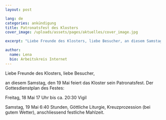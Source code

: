 ```yaml
---
layout: post

lang: de
categories: ankündigung
title: Patronatsfest des Klosters
cover_image: /uploads/assets/pages/aktuelles/cover_image.jpg

excerpt: "Liebe Freunde des Klosters, liebe Besucher, an diesem Samstag, den 19 Mai feiert das Kloster sein Patronatsfest. Der Gottesdienstplan des Festes: Freitag, 18 Mai 17 Uhr bis ca. 20:30 Vigil ..."

author:
  name: Lena
  bio: Arbeitskreis Internet
---
```

Liebe Freunde des Klosters, liebe Besucher,

an diesem Samstag, den 19 Mai feiert das Kloster sein Patronatsfest. Der Gottesdienstplan des Festes:

Freitag, 18 Mai 17 Uhr bis ca. 20:30 Vigil

Samstag, 19 Mai 6:40 Stunden, Göttliche Liturgie, Kreuzprozession (bei gutem Wetter), anschliessend festliche Mahlzeit.
